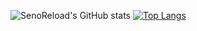 ![SenoReload's GitHub stats](https://github-readme-stats-vejb.vercel.app/api?username=SenoReload&show_icons=true&theme=aura&count_private=true)
[![Top Langs](https://github-readme-stats-vejb.vercel.app/api/top-langs/?username=senoreload&layout=compact&theme=dark&langs_count=10&exclude_repo=StealthSignatures.github.io)](https://github.com/SenoReload/my-stats)
